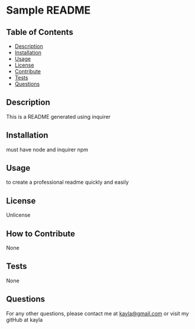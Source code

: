 # Sample README  

  ## Table of Contents  
  * [Description](#description)  
  * [Installation](#installation)  
  * [Usage](#usage)  
  * [License](#license)  
  * [Contribute](#contributing)  
  * [Tests](#tests)  
  * [Questions](#questions)  
  
  ## Description  
  This is a README generated using inquirer

  ## Installation  
  must have node and inquirer npm

  ## Usage  
  to create a professional readme quickly and easily


  ## License  
  Unlicense

  ## How to Contribute  
  None


  ## Tests  
  None


  ## Questions  
  For any other questions, please contact me at kayla@gmail.com or visit my gitHub at kayla


